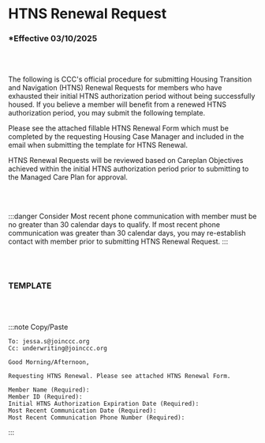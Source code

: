 # HTNS Renewal Request

### \*Effective 03/10/2025

<br></br>

The following is CCC's official procedure for submitting Housing Transition and Navigation (HTNS) Renewal Requests for members who have exhausted their initial HTNS authorization period without being successfully housed. If you believe a member will benefit from a renewed HTNS authorization period, you may submit the following template.

Please see the attached fillable HTNS Renewal Form which must be completed by the requesting Housing Case Manager and included in the email when submitting the template for HTNS Renewal.

HTNS Renewal Requests will be reviewed based on Careplan Objectives achieved within the initial HTNS authorization period prior to submitting to the Managed Care Plan for approval.

<br></br>

:::danger Consider
Most recent phone communication with member must be no greater than 30 calendar days to qualify.
If most recent phone communication was greater than 30 calendar days, you may re-establish contact with member prior to submitting HTNS Renewal Request.
:::

<br></br>

### TEMPLATE

<br></br>

:::note Copy/Paste

```
To: jessa.s@joinccc.org
Cc: underwriting@joinccc.org

Good Morning/Afternoon,

Requesting HTNS Renewal. Please see attached HTNS Renewal Form.

Member Name (Required):
Member ID (Required):
Initial HTNS Authorization Expiration Date (Required):
Most Recent Communication Date (Required):
Most Recent Communication Phone Number (Required):
```

:::

<br></br>
